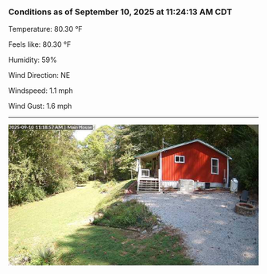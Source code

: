 ### Conditions as of September 10, 2025 at 11:24:13 AM CDT 

Temperature: 80.30 &deg;F

Feels like: 80.30 &deg;F

Humidity: 59%

Wind Direction: NE

Windspeed: 1.1 mph

Wind Gust: 1.6 mph

---

<img src="./images/latest.jpeg"/>


